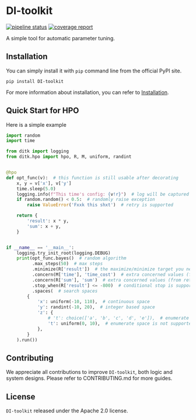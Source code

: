 # DI-toolkit


[![pipeline status](https://gitlab.bj.sensetime.com/open-XLab/cell/di-toolkit/badges/main/pipeline.svg)](https://gitlab.bj.sensetime.com/open-XLab/cell/di-toolkit/-/commits/main)
[![coverage report](https://gitlab.bj.sensetime.com/open-XLab/cell/di-toolkit/badges/main/coverage.svg)](https://gitlab.bj.sensetime.com/open-XLab/cell/di-toolkit/-/commits/main)

A simple tool for automatic parameter tuning.


## Installation

You can simply install it with `pip` command line from the official PyPI site.

```shell
pip install DI-toolkit
```

For more information about installation, you can refer to [Installation](http://open-xlab.pages.gitlab.bj.sensetime.com/cell/di-toolkit/main/tutorials/installation/index.html).

## Quick Start for HPO

Here is a simple example

```python
import random
import time

from ditk import logging
from ditk.hpo import hpo, R, M, uniform, randint


@hpo
def opt_func(v):  # this function is still usable after decorating
    x, y = v['x'], v['y']
    time.sleep(5.0)
    logging.info(f"This time's config: {v!r}")  # log will be captured
    if random.random() < 0.5:  # randomly raise exception
        raise ValueError('Fxxk this shxt')  # retry is supported

    return {
        'result': x * y,
        'sum': x + y,
    }


if __name__ == '__main__':
    logging.try_init_root(logging.DEBUG)
    print(opt_func.bayes()  # random algorithm
          .max_steps(50)  # max steps
          .minimize(R['result'])  # the maximize/minimize target you need to optimize,
          .concern(M['time'], 'time_cost')  # extra concerned values (from metrics)
          .concern(R['sum'], 'sum')  # extra concerned values (from return value of function)
          .stop_when(R['result'] <= -800)  # conditional stop is supported
          .spaces(  # search spaces
        {
            'x': uniform(-10, 110),  # continuous space
            'y': randint(-10, 20),  # integer based space
            'z': {
                # 't': choice(['a', 'b', 'c', 'd', 'e']),  # enumerate space
                't': uniform(0, 10),  # enumerate space is not supported in bayesian optimization
            },
        }
    ).run())

```




## Contributing

We appreciate all contributions to improve `DI-toolkit`, both logic and system designs. Please refer to CONTRIBUTING.md for more guides.


## License

`DI-toolkit` released under the Apache 2.0 license.

